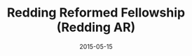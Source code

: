 ---
date: &id001 2015-05-15
end_date: null
location:
  address: null
  city: Redding
  state: AR
minister:
- end: 2015-05-15
  name: Gene L. Crow
  start: 2008-01-01
  type: Organizing Pastor
- end: null
  name: Gene L. Crow
  start: 2015-01-01
  type: Pastor
ministers:
- Gene L. Crow
- Gene L. Crow
name: Redding Reformed Fellowship
names:
- end: null
  name: Redding Reformed Fellowship
  start: 2015-05-15
origination_date: *id001
raw_data: "AR Redding\nRedding Reformed Fellowship (May 15, 2015\u2013 )\n(was Trinity\
  \ Presbyterian mission work, Shasta Lake, 2001\u20132010)\nOrg. Pastor: Gene L.\
  \ Crow, 2008\u201315\nPastor: Gene. L. Crow, 2015\u2013"
received_from: null
states:
- AR
status:
  active: true
  end_date: null
  reason: null
  received_from: null
  withdrawal_to: null
title: Redding Reformed Fellowship (Redding AR)
year_established:
- 2015

---